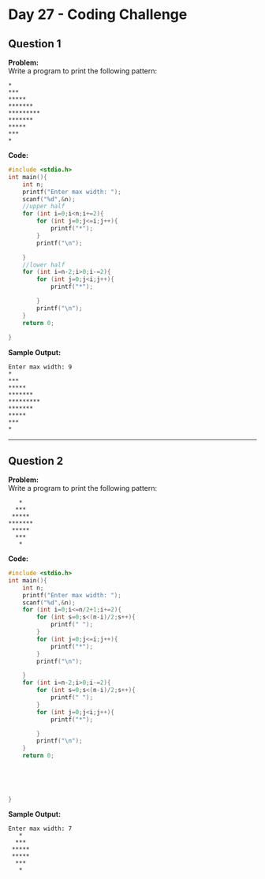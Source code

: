 # Day 27 - Coding Challenge

## Question 1  
**Problem:**  
Write a program to print the following pattern:
```
*
***
*****
*******
*********
*******
*****
***
*
```

**Code:**  
```c
#include <stdio.h>
int main(){
    int n;
    printf("Enter max width: ");
    scanf("%d",&n);
    //upper half
    for (int i=0;i<n;i+=2){
        for (int j=0;j<=i;j++){
            printf("*");
        }
        printf("\n");

    }
    //lower half
    for (int i=n-2;i>0;i-=2){
        for (int j=0;j<i;j++){
            printf("*");

        }
        printf("\n");
    }
    return 0;
    
}

```

**Sample Output:**  
```
Enter max width: 9
*
***
*****
*******
*********
*******
*****
***
*
```

---

## Question 2  
**Problem:**  
Write a program to print the following pattern:
```
   *
  ***
 *****
*******
 *****
  ***
   *
```

**Code:**  
```c
#include <stdio.h>
int main(){
    int n;
    printf("Enter max width: ");
    scanf("%d",&n);
    for (int i=0;i<=n/2+1;i+=2){
        for (int s=0;s<(n-i)/2;s++){
            printf(" ");
        }
        for (int j=0;j<=i;j++){
            printf("*");
        }
        printf("\n");

    }
    for (int i=n-2;i>0;i-=2){
        for (int s=0;s<(n-i)/2;s++){
            printf(" ");
        }
        for (int j=0;j<i;j++){
            printf("*");

        }
        printf("\n");
    }
    return 0;
    
    
        

    
}

```

**Sample Output:**  
```
Enter max width: 7
   *
  ***
 *****
 *****
  ***
   *
```
